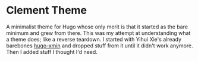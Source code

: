# Clement Theme

A minimalist theme for Hugo whose only merit is that it started as the bare minimum and grew from there. This was my attempt at understanding what a theme does; like a reverse teardown. I started with Yihui Xie's already barebones [hugo-xmin](https://github.com/yihui/hugo-xmin) and dropped stuff from it until it didn't work anymore. Then I added stuff I thought I'd need.
